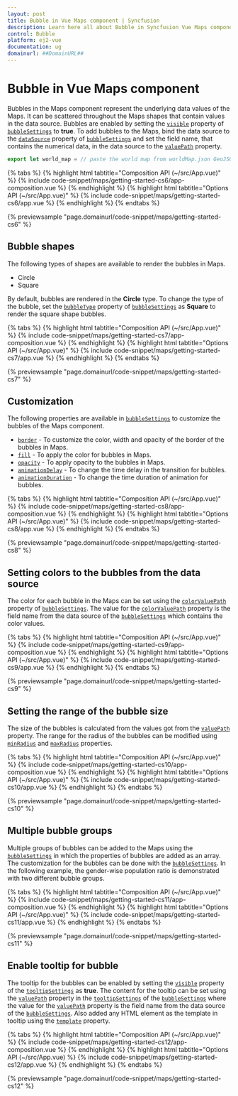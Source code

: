 ```yaml
---
layout: post
title: Bubble in Vue Maps component | Syncfusion
description: Learn here all about Bubble in Syncfusion Vue Maps component of Syncfusion Essential JS 2 and more.
control: Bubble 
platform: ej2-vue
documentation: ug
domainurl: ##DomainURL##
---
```


# Bubble in Vue Maps component

Bubbles in the Maps component represent the underlying data values of the Maps. It can be scattered throughout the Maps shapes that contain values in the data source. Bubbles are enabled by setting the [`visible`](https://ej2.syncfusion.com/vue/documentation/api/maps/bubbleSettingsModel/#visible) property of [`bubbleSettings`](https://ej2.syncfusion.com/vue/documentation/api/maps/bubbleSettingsModel/) to **true**. To add bubbles to the Maps, bind the data source to the [`dataSource`](https://ej2.syncfusion.com/vue/documentation/api/maps/bubbleSettingsModel/#datasource) property of [`bubbleSettings`](https://ej2.syncfusion.com/vue/documentation/api/maps/bubbleSettingsModel/) and set the field name, that contains the numerical data, in the data source to the [`valuePath`](https://ej2.syncfusion.com/vue/documentation/api/maps/bubbleSettingsModel/#valuepath) property.

```ts
export let world_map = // paste the world map from worldMap.json GeoJSON file.
```

{% tabs %}
{% highlight html tabtitle="Composition API (~/src/App.vue)" %}
{% include code-snippet/maps/getting-started-cs6/app-composition.vue %}
{% endhighlight %}
{% highlight html tabtitle="Options API (~/src/App.vue)" %}
{% include code-snippet/maps/getting-started-cs6/app.vue %}
{% endhighlight %}
{% endtabs %}
        
{% previewsample "page.domainurl/code-snippet/maps/getting-started-cs6" %}

## Bubble shapes

The following types of shapes are available to render the bubbles in Maps.

* Circle
* Square

By default, bubbles are rendered in the **Circle** type. To change the type of the bubble, set the [`bubbleType`](https://ej2.syncfusion.com/vue/documentation/api/maps/bubbleSettingsModel/#bubbletype) property of [`bubbleSettings`](https://ej2.syncfusion.com/vue/documentation/api/maps/bubbleSettingsModel/) as **Square** to render the square shape bubbles.

{% tabs %}
{% highlight html tabtitle="Composition API (~/src/App.vue)" %}
{% include code-snippet/maps/getting-started-cs7/app-composition.vue %}
{% endhighlight %}
{% highlight html tabtitle="Options API (~/src/App.vue)" %}
{% include code-snippet/maps/getting-started-cs7/app.vue %}
{% endhighlight %}
{% endtabs %}
        
{% previewsample "page.domainurl/code-snippet/maps/getting-started-cs7" %}

## Customization

The following properties are available in [`bubbleSettings`](https://ej2.syncfusion.com/vue/documentation/api/maps/bubbleSettingsModel/) to customize the bubbles of the Maps component.

* [`border`](https://ej2.syncfusion.com/vue/documentation/api/maps/bubbleSettingsModel/#border) - To customize the color, width and opacity of the border of the bubbles in Maps.
* [`fill`](https://ej2.syncfusion.com/vue/documentation/api/maps/bubbleSettingsModel/#fill) - To apply the color for bubbles in Maps.
* [`opacity`](https://ej2.syncfusion.com/vue/documentation/api/maps/bubbleSettingsModel/#opacity) - To apply opacity to the bubbles in Maps.
* [`animationDelay`](https://ej2.syncfusion.com/vue/documentation/api/maps/bubbleSettingsModel/#animationdelay) - To change the time delay in the transition for bubbles.
* [`animationDuration`](https://ej2.syncfusion.com/vue/documentation/api/maps/bubbleSettingsModel/#animationduration) - To change the time duration of animation for bubbles.

{% tabs %}
{% highlight html tabtitle="Composition API (~/src/App.vue)" %}
{% include code-snippet/maps/getting-started-cs8/app-composition.vue %}
{% endhighlight %}
{% highlight html tabtitle="Options API (~/src/App.vue)" %}
{% include code-snippet/maps/getting-started-cs8/app.vue %}
{% endhighlight %}
{% endtabs %}
        
{% previewsample "page.domainurl/code-snippet/maps/getting-started-cs8" %}

## Setting colors to the bubbles from the data source

The color for each bubble in the Maps can be set using the [`colorValuePath`](https://ej2.syncfusion.com/vue/documentation/api/maps/bubbleSettingsModel/#colorvaluepath) property of [`bubbleSettings`](https://ej2.syncfusion.com/vue/documentation/api/maps/bubbleSettingsModel/). The value for the [`colorValuePath`](https://ej2.syncfusion.com/vue/documentation/api/maps/bubbleSettingsModel/#colorvaluepath) property is the field name from the data source of the [`bubbleSettings`](https://ej2.syncfusion.com/vue/documentation/api/maps/bubbleSettingsModel/) which contains the color values.

{% tabs %}
{% highlight html tabtitle="Composition API (~/src/App.vue)" %}
{% include code-snippet/maps/getting-started-cs9/app-composition.vue %}
{% endhighlight %}
{% highlight html tabtitle="Options API (~/src/App.vue)" %}
{% include code-snippet/maps/getting-started-cs9/app.vue %}
{% endhighlight %}
{% endtabs %}
        
{% previewsample "page.domainurl/code-snippet/maps/getting-started-cs9" %}

## Setting the range of the bubble size

The size of the bubbles is calculated from the values got from the [`valuePath`](https://ej2.syncfusion.com/vue/documentation/api/maps/bubbleSettingsModel/#valuepath) property. The range for the radius of the bubbles can be modified using [`minRadius`](https://ej2.syncfusion.com/vue/documentation/api/maps/bubbleSettingsModel/#minradius) and [`maxRadius`](https://ej2.syncfusion.com/vue/documentation/api/maps/bubbleSettingsModel/#maxradius) properties.

{% tabs %}
{% highlight html tabtitle="Composition API (~/src/App.vue)" %}
{% include code-snippet/maps/getting-started-cs10/app-composition.vue %}
{% endhighlight %}
{% highlight html tabtitle="Options API (~/src/App.vue)" %}
{% include code-snippet/maps/getting-started-cs10/app.vue %}
{% endhighlight %}
{% endtabs %}
        
{% previewsample "page.domainurl/code-snippet/maps/getting-started-cs10" %}

## Multiple bubble groups

Multiple groups of bubbles can be added to the Maps using the [`bubbleSettings`](https://ej2.syncfusion.com/vue/documentation/api/maps/bubbleSettingsModel/) in which the properties of bubbles are added as an array. The customization for the bubbles can be done with the [`bubbleSettings`](https://ej2.syncfusion.com/vue/documentation/api/maps/bubbleSettingsModel/). In the following example, the gender-wise population ratio is demonstrated with two different bubble groups.

{% tabs %}
{% highlight html tabtitle="Composition API (~/src/App.vue)" %}
{% include code-snippet/maps/getting-started-cs11/app-composition.vue %}
{% endhighlight %}
{% highlight html tabtitle="Options API (~/src/App.vue)" %}
{% include code-snippet/maps/getting-started-cs11/app.vue %}
{% endhighlight %}
{% endtabs %}
        
{% previewsample "page.domainurl/code-snippet/maps/getting-started-cs11" %}

## Enable tooltip for bubble

The tooltip for the bubbles can be enabled by setting the [`visible`](https://ej2.syncfusion.com/vue/documentation/api/maps/tooltipSettingsModel/#visible) property of the [`tooltipSettings`](https://ej2.syncfusion.com/vue/documentation/api/maps/tooltipSettingsModel/) as **true**. The content for the tooltip can be set using the [`valuePath`](https://ej2.syncfusion.com/vue/documentation/api/maps/tooltipSettingsModel/#valuepath) property in the [`tooltipSettings`](https://ej2.syncfusion.com/vue/documentation/api/maps/tooltipSettingsModel/) of the [`bubbleSettings`](https://ej2.syncfusion.com/vue/documentation/api/maps/bubbleSettingsModel/) where the value for the [`valuePath`](https://ej2.syncfusion.com/vue/documentation/api/maps/tooltipSettingsModel/#valuepath) property is the field name from the data source of the [`bubbleSettings`](https://ej2.syncfusion.com/vue/documentation/api/maps/bubbleSettingsModel/). Also added any HTML element as the template in tooltip using the [`template`](https://ej2.syncfusion.com/vue/documentation/api/maps/tooltipSettingsModel/#template) property.

{% tabs %}
{% highlight html tabtitle="Composition API (~/src/App.vue)" %}
{% include code-snippet/maps/getting-started-cs12/app-composition.vue %}
{% endhighlight %}
{% highlight html tabtitle="Options API (~/src/App.vue) %}
{% include code-snippet/maps/getting-started-cs12/app.vue %}
{% endhighlight %}
{% endtabs %}
        
{% previewsample "page.domainurl/code-snippet/maps/getting-started-cs12" %}